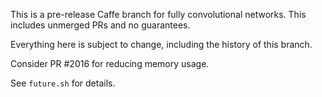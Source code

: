 This is a pre-release Caffe branch for fully convolutional networks. This includes unmerged PRs and no guarantees.

Everything here is subject to change, including the history of this branch.

Consider PR #2016 for reducing memory usage.

See `future.sh` for details.
